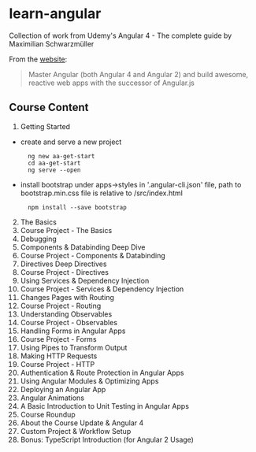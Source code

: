# learn-angular

Collection of work from Udemy's Angular 4 - The complete guide by Maximilian Schwarzmüller

From the [website](https://www.udemy.com/the-complete-guide-to-angular-2/learn/v4/overview):

> Master Angular (both Angular 4 and Angular 2) and build awesome, reactive web apps with the successor of Angular.js

## Course Content

1. Getting Started
 - create and serve a new project

         ng new aa-get-start
         cd aa-get-start
         ng serve --open

 - install bootstrap under apps->styles in '.angular-cli.json' file, path to bootstrap.min.css file is relative to /src/index.html

         npm install --save bootstrap

2. The Basics
3. Course Project - The Basics
4. Debugging
5. Components & Databinding Deep Dive
6. Course Project - Components & Databinding
7. Directives Deep Directives
8. Course Project - Directives
9. Using Services & Dependency Injection
10. Course Project - Services & Dependency Injection
11. Changes Pages with Routing
12. Course Project - Routing
13. Understanding Observables
14. Course Project - Observables
15. Handling Forms in Angular Apps
16. Course Project - Forms
17. Using Pipes to Transform Output
18. Making HTTP Requests
19. Course Project - HTTP
20. Authentication & Route Protection in Angular Apps
21. Using Angular Modules & Optimizing Apps
22. Deploying an Angular App
23. Angular Animations
24. A Basic Introduction to Unit Testing in Angular Apps
25. Course Roundup
26. About the Course Update & Angular 4
27. Custom Project & Workflow Setup
28. Bonus: TypeScript Introduction (for Angular 2 Usage)
